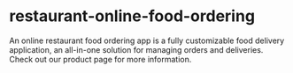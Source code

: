 # restaurant-online-food-ordering
An online restaurant food ordering app is a fully customizable food delivery application, an all-in-one solution for managing orders and deliveries. Check out our product page for more information.
